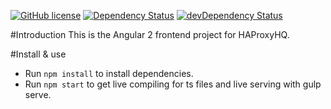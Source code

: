 [![GitHub license](https://img.shields.io/badge/license-MIT-brightgreen.svg)]() [![Dependency Status](https://david-dm.org/haproxyhq/frontend.svg)](https://david-dm.org/haproxyhq/frontend) [![devDependency Status](https://david-dm.org/haproxyhq/frontend/dev-status.svg)](https://david-dm.org/haproxyhq/frontend#info=devDependencies)

#Introduction
This is the Angular 2 frontend project for HAProxyHQ.

#Install & use
- Run ```npm install``` to install dependencies.
- Run ```npm start``` to get live compiling for ts files and live serving with gulp serve.
